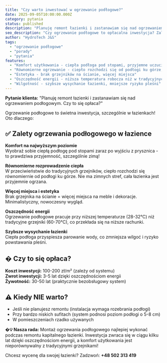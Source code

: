 ```yaml
---
title: "Czy warto inwestować w ogrzewanie podłogowe?"
date: 2025-09-05T10:00:00.000Z
category: pytania
status: published
description: "Planuję remont łazienki i zastanawiam się nad ogrzewaniem podłogowym. Czy to się opłaca?"
seo_description: "Czy ogrzewanie podłogowe to opłacalna inwestycja? Zalety, koszty i kiedy warto montować — praktyczny przewodnik od HydroTech J&S."
author: "HydroTech J&S"
tags:
  - "ogrzewanie podłogowe"
  - "porady"
  - "pytania"
features:
  - "Komfort użytkowania - ciepła podłoga pod stopami, przyjemne uczucie po kąpieli"
  - "Równomierne ogrzewanie - ciepło rozchodzi się od podłogi ku górze, brak zimnych stref"
  - "Estetyka - brak grzejników na ścianie, więcej miejsca"
  - "Oszczędność energii - niższa temperatura robocza niż w tradycyjnych grzejnikach"
  - "Wilgotność - szybsze wysychanie łazienki, mniejsze ryzyko pleśni"
---
```


**Pytanie klienta:** "Planuję remont łazienki i zastanawiam się nad ogrzewaniem podłogowym. Czy to się opłaca?"

Ogrzewanie podłogowe to świetna inwestycja, szczególnie w łazienkach! Oto dlaczego:

## ✅ Zalety ogrzewania podłogowego w łazience

**Komfort na najwyższym poziomie**  
Wyobraź sobie ciepłą podłogę pod stopami zaraz po wyjściu z prysznica - to prawdziwa przyjemność, szczególnie zimą!

**Równomierne rozprowadzenie ciepła**  
W przeciwieństwie do tradycyjnych grzejników, ciepło rozchodzi się równomiernie od podłogi ku górze. Nie ma zimnych stref, cała łazienka jest przyjemnie ogrzana.

**Więcej miejsca i estetyka**  
Brak grzejnika na ścianie = więcej miejsca na meble i dekoracje. Minimalistyczny, nowoczesny wygląd.

**Oszczędność energii**  
Ogrzewanie podłogowe pracuje przy niższej temperaturze (28-32°C) niż tradycyjne grzejniki (60-70°C), co przekłada się na niższe rachunki.

**Szybsze wysychanie łazienki**  
Ciepła podłoga przyspiesza parowanie wody, co zmniejsza wilgoć i ryzyko powstawania pleśni.

## � Czy to się opłaca?

**Koszt inwestycji:** 100-200 zł/m² (zależy od systemu)  
**Zwrot inwestycji:** 3-5 lat dzięki oszczędnościom energii  
**Żywotność:** 30-50 lat (praktycznie bezobsługowy system)

## ⚠️ Kiedy NIE warto?

- Jeśli nie planujesz remontu (instalacja wymaga rozebrania podłogi)
- Przy bardzo niskich sufitach (system podnosi poziom podłogi o 5-8 cm)
- W pomieszczeniach rzadko używanych

**�💡 Nasza rada:** Montaż ogrzewania podłogowego najlepiej wykonać podczas remontu kapitalnego łazienki. Inwestycja zwraca się w ciągu kilku lat dzięki oszczędnościom energii, a komfort użytkowania jest nieporównywalny z tradycyjnymi grzejnikami!

Chcesz wycenę dla swojej łazienki? Zadzwoń: **+48 502 313 419**
